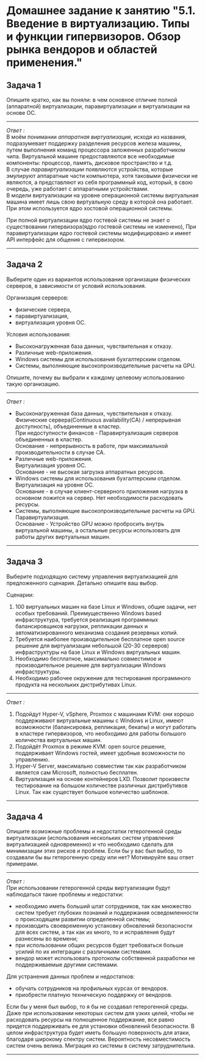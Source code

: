 
# Домашнее задание к занятию "5.1. Введение в виртуализацию. Типы и функции гипервизоров. Обзор рынка вендоров и областей применения."

## Задача 1

Опишите кратко, как вы поняли: в чем основное отличие полной (аппаратной) виртуализации, паравиртуализации и виртуализации на основе ОС.    

---
_Ответ :_  
В моём понимании _аппаратная виртуализация_, исходя из названия, подразумевает поддержку разделения ресурсов железа 
машины, путем выполнения команд процессора заложенных разработчиком чипа. Виртуальной машине предоставляются все 
необходимые компоненты: процессор, память, дисковое пространство и т.д.  
В случае _паравиртуализации_ появляются устройства, которые эмулируют аппаратные части компьютера, хотя таковыми 
физически не являются, а представляют из себя программный код, который, в свою очередь, уже работает с аппаратными 
устройствами.  
В модели виртуализации на уровне операционной системы виртуальная машина имеет лишь свою виртуальную среду в которой она 
работает. При этом используется ядро хостовой операционной системы.

При полной виртуализации ядро гостевой системы не знает о существовании гипервизора(ядро гостевой системы не изменено), При паравиртуализации ядро гостевой системы модифицировано и имеет API интерфейс для общения с гипервизором.

---
## Задача 2

Выберите один из вариантов использования организации физических серверов, в зависимости от условий использования.

Организация серверов:
- физические сервера,
- паравиртуализация,
- виртуализация уровня ОС.

Условия использования:
- Высоконагруженная база данных, чувствительная к отказу.
- Различные web-приложения.
- Windows системы для использования бухгалтерским отделом.
- Системы, выполняющие высокопроизводительные расчеты на GPU.

Опишите, почему вы выбрали к каждому целевому использованию такую организацию.

---
_Ответ :_  
- Высоконагруженная база данных, чувствительная к отказу.  
Физические сервера(Continuous availability(CA) / непрерывная доступность), объединенные в кластер.  
При недоступности финансов - Паравиртуализация серверов объединенных в кластер.  
Основание - непрерывность в работе, при максимальной производительности в случае CA.
- Различные web-приложения.  
Виртуализация уровня ОС.  
Основание - не высокая загрузка аппаратных ресурсов.
- Windows системы для использования бухгалтерским отделом.
Виртуализация на уровне ОС.  
Основание - в случае клиент-серверного приложения нагрузка в основном ложится на сервер. Нет необходимости расходовать ресурсы. 
- Системы, выполняющие высокопроизводительные расчеты на GPU.  
Паравиртуализация.  
Основание - Устройство GPU можно пробросить внутрь виртуальной машины, а остальные ресурсы использовать для работы других виртуальных машин. 


---
## Задача 3

Выберите подходящую систему управления виртуализацией для предложенного сценария. Детально опишите ваш выбор.

Сценарии:

1. 100 виртуальных машин на базе Linux и Windows, общие задачи, нет особых требований. Преимущественно Windows based инфраструктура, требуется реализация программных балансировщиков нагрузки, репликации данных и автоматизированного механизма создания резервных копий.
2. Требуется наиболее производительное бесплатное open source решение для виртуализации небольшой (20-30 серверов) инфраструктуры на базе Linux и Windows виртуальных машин.
3. Необходимо бесплатное, максимально совместимое и производительное решение для виртуализации Windows инфраструктуры.
4. Необходимо рабочее окружение для тестирования программного продукта на нескольких дистрибутивах Linux.

---  
_Ответ :_  
1. Подойдут Hyper-V, vSphere, Proxmox c машинами KVM: они хорошо поддерживают виртуальные машины с Windows и Linux, имеют возможности (балансировка, репликация, бекапы) и могут работать в кластере гипервизоров, что необходимо для работы большого количества виртуальных машин.
2. Подойдёт Proxmox в режиме KVM: open source решение, поддерживает Windows гостей, имеет удобные возможности по управлению.
3. Hyper-V Server, максимально совместим так как разработчиком является сам Microsoft, полностью бесплатен.
4. Виртуализация на основе контейнеров LXD. Позволит произвести тестирование на большом количестве различных дистрибутивов Linux. Так как существует большое количество шаблонов.  
---
## Задача 4

Опишите возможные проблемы и недостатки гетерогенной среды виртуализации (использования нескольких систем управления виртуализацией одновременно) и что необходимо сделать для минимизации этих рисков и проблем. Если бы у вас был выбор, то создавали бы вы гетерогенную среду или нет? Мотивируйте ваш ответ примерами.

---
_Ответ :_  
При использовании гетерогенной среды виртуализации будут наблюдаться такие проблемы и недостатки:
- необходимо иметь больший штат сотрудников, так как множество систем требует глубоких познаний и поддержания осведомленности о происходящем развитии определенной системы;
- производить своевременную установку обновлений безопасности для всех систем, а так как их много, то и исправления будут разнесены во времени;
- при использовании общих ресурсов будет требоваться больше усилий по их интеграции с различными системами.
- вендор может использовать протоколы собственной разработки не поддерживаемые другими системами.

Для устранения данных проблем и недостатков:
- обучать сотрудников на профильных курсах от вендоров.
- приобрести платную техническую поддержку от вендоров.

Если бы у меня был выбор, то я бы не создавал гетерогенной среды. Даже при использовании некоторых систем для узких 
целей, чтобы не расходовать ресурсы на полноценное поддержание, все равно придется поддерживать ее для установки 
обновлений безопасности. В целом инфраструктура будет иметь большую поверхность для атаки, благодаря широкому спектру 
систем. Вероятность несовместимость систем очень велика. Миграция из системы в систему затруднительна.  

---
